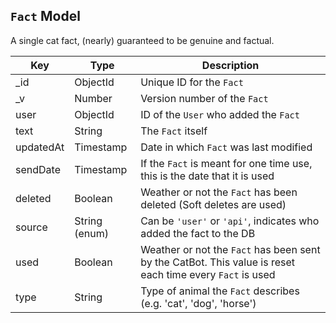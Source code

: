 ## `Fact` Model

A single cat fact, (nearly) guaranteed to be genuine and factual.

| Key       | Type          | Description |
| --------- | ------------- | ----------- |
| _id       | ObjectId      | Unique ID for the `Fact` |
| _v        | Number        | Version number of the `Fact` |
| user      | ObjectId      | ID of the `User` who added the `Fact` |
| text      | String        | The `Fact` itself |
| updatedAt | Timestamp     | Date in which `Fact` was last modified |
| sendDate  | Timestamp     | If the `Fact` is meant for one time use, this is the date that it is used |
| deleted   | Boolean       | Weather or not the `Fact` has been deleted (Soft deletes are used) |
| source    | String (enum) | Can be `'user'` or `'api'`, indicates who added the fact to the DB |
| used      | Boolean       | Weather or not the `Fact` has been sent by the CatBot. This value is reset each time every `Fact` is used |
| type      | String        | Type of animal the `Fact` describes (e.g. 'cat', 'dog', 'horse')